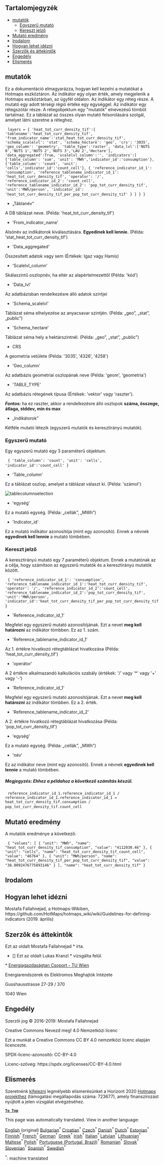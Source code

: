 <h2> Tartalomjegyzék </h2><ul><li> <a href="#Indicators">mutatók</a> <ul><li> <a href="#Simple-indicator">Egyszerű mutató</a> </li><li> <a href="#Cross-indicator">Kereszt jelző</a> </li></ul></li><li> <a href="#Indicator-result">Mutató eredmény</a> </li><li> <a href="#references">Irodalom</a> </li><li> <a href="#how-to-cite">Hogyan lehet idézni</a> </li><li> <a href="#authors-and-reviewers">Szerzők és áttekintők</a> </li><li> <a href="#license">Engedély</a> </li><li> <a href="#acknowledgement">Elismerés</a> </li></ul><h2> mutatók </h2><p> Ez a dokumentáció elmagyarázza, hogyan kell kezelni a mutatókat a Hotmaps eszköztáron. Az indikátor egy olyan érték, amely megjelenik a Hotmaps eszköztárban, az ügyfél oldalon. Az indikátor egy réteg része. A mutató egy adott térségi régió értéke egy egységgel. Az indikátor egy rétegszótár része. A rétegobjektum egy &quot;mutatók&quot; elnevezésű tömböt tartalmaz. Ez a táblázat az összes olyan mutató felsorolására szolgál, amelyet látni szeretne a réteghez. </p><pre> <code>layers = { &#39;heat_tot_curr_density_tif&#39;:{ &#39;tablename&#39;:&#39;heat_tot_curr_density_tif&#39;, &#39;from_indicator_name&#39;:&#39;stat_heat_tot_curr_density_tif&#39;, &#39;schema_scalelvl&#39;: &#39;stat&#39;, &#39;schema_hectare&#39;: &#39;geo&#39;, &#39;crs&#39;: &#39;3035&#39;, &#39;geo_column&#39;: &#39;geometry&#39;, &#39;table_type&#39;:&#39;raster&#39;, &#39;data_lvl&#39;:[&#39;NUTS 0&#39;,&#39;NUTS 1&#39;,&#39;NUTS 2&#39;,&#39;NUTS 3&#39;,&#39;LAU 2&#39;,&#39;Hectare&#39;], &#39;data_aggregated&#39;:True, &#39;scalelvl_column&#39;:&#39;&#39;, &#39;indicators&#39;:[ {&#39;table_column&#39;: &#39;sum&#39;, &#39;unit&#39;: &#39;MWh&#39;,&#39;indicator_id&#39;:&#39;consumption&#39;}, {&#39;table_column&#39;: &#39;count&#39;, &#39;unit&#39;: &#39;cells&#39;,&#39;indicator_id&#39;:&#39;count_cell&#39;}, { &#39;reference_indicator_id_1&#39;: &#39;consumption&#39;, &#39;reference_tablename_indicator_id_1&#39;: &#39;heat_tot_curr_density_tif&#39;, &#39;operator&#39;: &#39;/&#39;, &#39;reference_indicator_id_2&#39;: &#39;count_cell&#39;, &#39;reference_tablename_indicator_id_2&#39;: &#39;pop_tot_curr_density_tif&#39;, &#39;unit&#39;:&#39;MWh/person&#39;, &#39;indicator_id&#39;: &#39;heat_tot_curr_density_tif_per_pop_tot_curr_density_tif&#39; } ] } }</code> </pre><ul><li> „Táblanév” </li></ul><p> A DB táblázat neve. (Példa: &#39;heat_tot_curr_density_tif&#39;) </p><ul><li> &#39;From_indicator_name&#39; </li></ul><p> Alsónév az indikátorok kiválasztására. <strong>Egyedinek kell lennie.</strong> (Példa: &#39;stat_heat_tot_curr_density_tif&#39;) </p><ul><li> &#39;Data_aggregated&#39; </li></ul><p> Összesített adatok vagy sem (Értékek: Igaz vagy Hamis) </p><ul><li> &#39;Scalelvl_column&#39; </li></ul><p> Skálaszintű oszlopnév, ha eltér az alapértelmezettől (Példa: &#39;kód&#39;) </p><ul><li> &#39;Data_lvl&#39; </li></ul><p> Az adatbázisban rendelkezésre álló adatok szintjei </p><ul><li> &#39;Schema_scalelvl&#39; </li></ul><p> Táblázat séma elhelyezése az anyacsavar szintjén. (Példa: „geo”, „stat”, „public”) </p><ul><li> &#39;Schema_hectare&#39; </li></ul><p> Táblázat séma hely a hektárszintnél. (Példa: „geo”, „stat”, „public”) </p><ul><li> CRS </li></ul><p> A geometria vetülete (Példa: &#39;3035&#39;, &#39;4326&#39;, &#39;4258&#39;) </p><ul><li> &#39;Geo_column&#39; </li></ul><p> Az adatbázis geometriai oszlopának neve (Példa: &#39;geom&#39;, &#39;geometria&#39;) </p><ul><li> &#39;TABLE_TYPE&#39; </li></ul><p> Az adatbázis rétegének típusa (Értékek: &#39;vektor&#39; vagy &#39;raszter&#39;). </p><p> <em><strong>Fontos:</strong></em> ha ez raszter, akkor a rendelkezésre álló oszlopok <strong>száma, összege, átlaga, stddev, min és max</strong> </p><ul><li> „Indikátorok” </li></ul><p> Kétféle mutató létezik (egyszerű mutatók és keresztirányú mutatók). </p><h3> Egyszerű mutató </h3><p> Egy egyszerű mutató egy 3 paraméterű objektum. </p><pre> <code>{ &#39;table_column&#39;: &#39;count&#39;, &#39;unit&#39;: &#39;cells&#39;, &#39;indicator_id&#39;:&#39;count_cell&#39; }</code> </pre><ul><li> &#39;Table_column&#39; </li></ul><p> Ez a táblázat oszlop, amelyet a táblázat választ ki. (Példa: &#39;számol&#39;) </p><p><img alt="tablecolumnselection" src="/api/assets/table_image.png"/></p><ul><li> &#39;egység&#39; </li></ul><p> Ez a mutató egység. (Példa: „cellák”, „MWh”) </p><ul><li> &#39;Indicator_id&#39; </li></ul><p> Ez a mutató indikátor azonosítója (mint egy azonosító). Ennek a névnek <strong>egyedinek kell lennie</strong> a mutató tömbében. </p><h3> Kereszt jelző </h3><p> A keresztirányú mutató egy 7 paraméterű objektum. Ennek a mutatónak az a célja, hogy számítson az egyszerű mutatók és a keresztirányú mutatók között. </p><pre> <code>{ &#39;reference_indicator_id_1&#39;: &#39;consumption&#39;, &#39;reference_tablename_indicator_id_1&#39;:&#39;heat_tot_curr_density_tif&#39;, &#39;operator&#39;: &#39;/&#39;, &#39;reference_indicator_id_2&#39;:&#39;count_cell&#39;, &#39;reference_tablename_indicator_id_2&#39;:&#39;pop_tot_curr_density_tif&#39;, &#39;unit&#39;:&#39;MWh/person&#39;, &#39;indicator_id&#39;:&#39;heat_tot_curr_density_tif_per_pop_tot_curr_density_tif&#39; }</code> </pre><ul><li> &#39;Reference_indicator_id_1&#39; </li></ul><p> Megfelel egy egyszerű mutató azonosítójának. Ezt a nevet <strong>meg kell határozni</strong> az indikátor tömbben. Ez az 1. szám. </p><ul><li> &#39;Reference_tablename_indicator_id_1&#39; </li></ul><p> Az 1. értékre hivatkozó rétegtáblázat hivatkozása (Példa: &#39;heat_tot_curr_density_tif&#39;) </p><ul><li> &#39;operátor&#39; </li></ul><p> A 2 értékre alkalmazandó kalkulációs szabály (értékek: &#39;/&#39; vagy &#39;*&#39; vagy &#39;+&#39; vagy &#39;-&#39;) </p><ul><li> &#39;Reference_indicator_id_1&#39; </li></ul><p> Megfelel egy egyszerű mutató azonosítójának. Ezt a nevet <strong>meg kell határozni</strong> az indikátor tömbben. Ez a 2. érték. </p><ul><li> &#39;Reference_tablename_indicator_id_2&#39; </li></ul><p> A 2. értékre hivatkozó rétegtáblázat hivatkozása (Példa: &#39;pop_tot_curr_density_tif&#39;) </p><ul><li> &#39;egység&#39; </li></ul><p> Ez a mutató egység. (Példa: „cellák”, „MWh”) </p><ul><li> &#39;név&#39; </li></ul><p> Ez az indikátor neve (mint egy azonosító). Ennek a névnek <strong>egyedinek kell lennie</strong> a mutató tömbében. </p><h5> Megjegyzés: Ehhez a példahoz a következő számítás készül. </h5><pre> <code>reference_indicator_id_1.reference_indicator_id_1 / reference_indicator_id_1.reference_indicator_id_1 = heat_tot_curr_density_tif.consumption / pop_tot_curr_density_tif.count_cell</code> </pre><h2> Mutató eredmény </h2><p> A mutatók eredménye a következő: </p><pre> <code>{ &quot;values&quot;: [ { &quot;unit&quot;: &quot;MWh&quot;, &quot;name&quot;: &quot;heat_tot_curr_density_tif_consumption&quot;, &quot;value&quot;: &quot;4112030.46&quot; }, { &quot;unit&quot;: &quot;cells&quot;, &quot;name&quot;: &quot;heat_tot_curr_density_tif_count_cell&quot;, &quot;value&quot;: &quot;46764&quot; }, { &quot;unit&quot;: &quot;MWh/person&quot;, &quot;name&quot;: &quot;heat_tot_curr_density_tif_per_pop_tot_curr_density_tif&quot;, &quot;value&quot;: &quot;38.0092476775893146&quot; } ], &quot;name&quot;: &quot;heat_tot_curr_density_tif&quot; }</code> </pre><h2> Irodalom </h2><h2> Hogyan lehet idézni </h2><p> Mostafa Fallahnejad, a Hotmaps-Wikiben, https://github.com/HotMaps/hotmaps_wiki/wiki/Guidelines-for-defining-indicators (2019. április) </p><h2> Szerzők és áttekintők </h2><p> Ezt az oldalt Mostafa Fallahnejad * írta. </p><ul><li> [] Ezt az oldalt Lukas Kranzl * vizsgálta felül. </li></ul><p> * <a href="https://eeg.tuwien.ac.at/">Energiagazdaságtan Csoport - TU Wien</a> </p><p> Energiarendszerek és Elektromos Meghajtók Intézete </p><p> Gusshausstrasse 27-29 / 370 </p><p> 1040 Wien </p><h2> Engedély </h2><p> Szerzői jog © 2016-2019: Mostafa Fallahnejad </p><p> Creative Commons Nevezd meg! 4.0 Nemzetközi licenc </p><p> Ezt a munkát a Creative Commons CC BY 4.0 nemzetközi licenc alapján licencezte. </p><p> SPDX-licenc-azonosító: CC-BY-4.0 </p><p> Licenc-szöveg: https://spdx.org/licenses/CC-BY-4.0.html </p><h2> Elismerés </h2><p> Szeretnénk <a href="https://www.hotmaps-project.eu">kifejezni</a> legmélyebb elismerésünket a Horizont 2020 <a href="https://www.hotmaps-project.eu">Hotmaps projekthez</a> (támogatási megállapodás száma: 723677), amely finanszírozást nyújtott a jelen vizsgálat elvégzéséhez. </p><p><ins> <code><strong><a href="#table-of-contents">To Top</a></strong></code> </ins> </p>

This page was automatically translated. View in another language:

[English](../en/Guidelines-for-defining-indicators.md) (original) [Bulgarian](../bg/Guidelines-for-defining-indicators.md)<sup>\*</sup> [Croatian](../hr/Guidelines-for-defining-indicators.md)<sup>\*</sup> [Czech](../cs/Guidelines-for-defining-indicators.md)<sup>\*</sup> [Danish](../da/Guidelines-for-defining-indicators.md)<sup>\*</sup> [Dutch](../nl/Guidelines-for-defining-indicators.md)<sup>\*</sup> [Estonian](../et/Guidelines-for-defining-indicators.md)<sup>\*</sup> [Finnish](../fi/Guidelines-for-defining-indicators.md)<sup>\*</sup> [French](../fr/Guidelines-for-defining-indicators.md)<sup>\*</sup> [German](../de/Guidelines-for-defining-indicators.md)<sup>\*</sup> [Greek](../el/Guidelines-for-defining-indicators.md)<sup>\*</sup>  [Irish](../ga/Guidelines-for-defining-indicators.md)<sup>\*</sup> [Italian](../it/Guidelines-for-defining-indicators.md)<sup>\*</sup> [Latvian](../lv/Guidelines-for-defining-indicators.md)<sup>\*</sup> [Lithuanian](../lt/Guidelines-for-defining-indicators.md)<sup>\*</sup> [Maltese](../mt/Guidelines-for-defining-indicators.md)<sup>\*</sup> [Polish](../pl/Guidelines-for-defining-indicators.md)<sup>\*</sup> [Portuguese (Portugal, Brazil)](../pt/Guidelines-for-defining-indicators.md)<sup>\*</sup> [Romanian](../ro/Guidelines-for-defining-indicators.md)<sup>\*</sup> [Slovak](../sk/Guidelines-for-defining-indicators.md)<sup>\*</sup> [Slovenian](../sl/Guidelines-for-defining-indicators.md)<sup>\*</sup> [Spanish](../es/Guidelines-for-defining-indicators.md)<sup>\*</sup> [Swedish](../sv/Guidelines-for-defining-indicators.md)<sup>\*</sup> 

<sup>\*</sup>: machine translated
